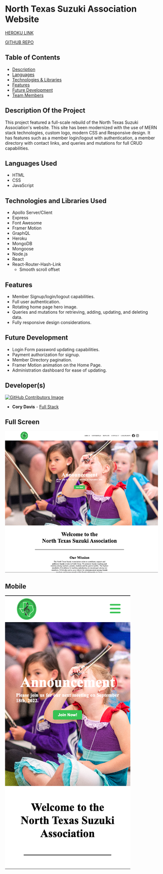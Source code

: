 # North Texas Suzuki Association Website

[HEROKU LINK](https://obscure-springs-05343.herokuapp.com/)

[GITHUB REPO](https://github.com/cmd0160/ntsa_website)


## Table of Contents

- [Description](#description-of-the-project)
- [Languages](#languages-used)
- [Technologies & Libraries](#technologies-and-libraries-used)
- [Features](#features)
- [Future Development](#future-development)
- [Team Members](#team-members)

## Description Of the Project

This project featured a full-scale rebuild of the North Texas Suzuki Association's website. This site has been modernized with the use of MERN stack technologies, custom logo, modern CSS and Responsive design. It has features such as a member login/logout with authentication, a member directory with contact links, and queries and mutations for full CRUD capabilities.

## Languages Used

- HTML
- CSS
- JavaScript

## Technologies and Libraries Used

- Apollo Server/Client
- Express
- Font Awesome
- Framer Motion
- GraphQL
- Heroku
- MongoDB
- Mongoose
- Node.js
- React
- React-Router-Hash-Link
    - Smooth scroll offset

## Features

- Member Signup/login/logout capabilities.
- Full user authentication.
- Rotating home page hero image.
- Queries and mutations for retrieving, adding, updating, and deleting data.
- Fully responsive design considerations.

## Future Development

- Login Form password updating capabilities.
- Payment authorization for signup.
- Member Directory pagination.
- Framer Motion animation on the Home Page.
- Administration dashboard for ease of updating.

## Developer(s)

[![GitHub Contributors Image](https://contrib.rocks/image?repo=cmd0160/ntsa_website)](https://github.com/cmd0160/ntsa_website/graphs/contributors)

- **Cory Davis** - [Full Stack](https://github.com/cmd0160)

## Full Screen 
![Full Screen](client/src/images/fullScreen.png)

## Mobile
![Full Screen](client/src/images/mobile.png)
